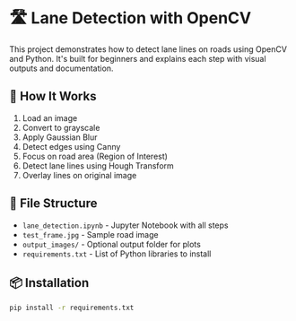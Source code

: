 # 🛣️ Lane Detection with OpenCV 
This project demonstrates how to detect lane lines on roads using OpenCV and Python. It's built for beginners and explains each step with visual outputs and documentation.


## 🚀 How It Works

1. Load an image
2. Convert to grayscale
3. Apply Gaussian Blur
4. Detect edges using Canny
5. Focus on road area (Region of Interest)
6. Detect lane lines using Hough Transform
7. Overlay lines on original image

## 📁 File Structure

- `lane_detection.ipynb` - Jupyter Notebook with all steps
- `test_frame.jpg` - Sample road image
- `output_images/` - Optional output folder for plots
- `requirements.txt` - List of Python libraries to install

## 📦 Installation

```bash
pip install -r requirements.txt
